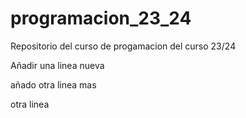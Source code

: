 # programacion_23_24
Repositorio del curso de progamacion del curso 23/24

Añadir una linea nueva

añado otra linea mas

otra linea
